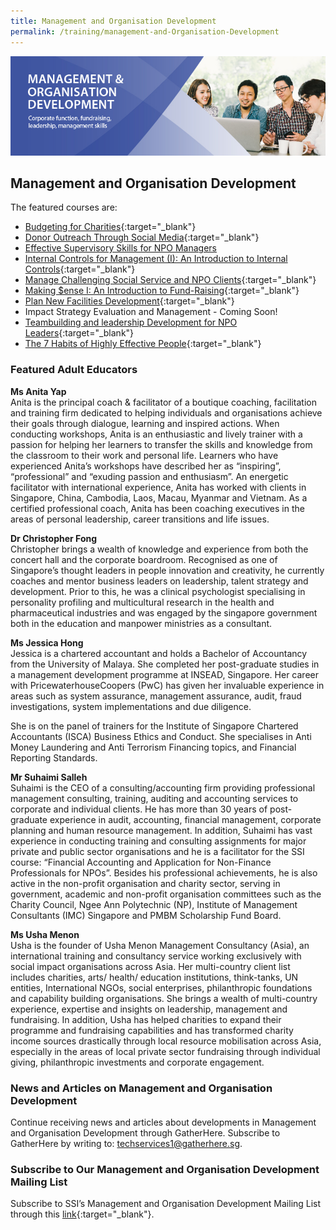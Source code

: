 ```yaml
---
title: Management and Organisation Development
permalink: /training/management-and-Organisation-Development
---
```

![Management and Organization header](/images/training/Managemnt_and_organization_development_SSI_header-banner-757-x-239px6.jpg)

## Management and Organisation Development

The featured courses are:   
-   [Budgeting for Charities](https://e-services.ncss.gov.sg/Training/Course/TemplateSearch?Keyword=Budgeting+for+Charities){:target="_blank"}   
-   [Donor Outreach Through Social Media](https://e-services.ncss.gov.sg/Training/Course/TemplateSearch?Keyword=Donor+Outreach+Through+Social+Media){:target="_blank"}   
-   [Effective Supervisory Skills for NPO Managers](https://e-services.ncss.gov.sg/Training/Course/TemplateSearch?Keyword=Effective+Supervisory+Skills+for+NPO+Managers)
-   [Internal Controls for Management (I): An Introduction to Internal Controls](https://e-services.ncss.gov.sg/Training/Course/TemplateSearch?Keyword=Internal+Controls+for+Management+%28I%29%3A+An+Introduction+to+Internal+Controls){:target="_blank"}   
-   [Manage Challenging Social Service and NPO Clients](https://e-services.ncss.gov.sg/Training/Course/TemplateSearch?Keyword=Manage+Challenging+Social+Service+and+NPO+Clients){:target="_blank"}   
-   [Making $ense I: An Introduction to Fund-Raising](https://e-services.ncss.gov.sg/Training/Course/TemplateSearch?Filter.Keyword=Making+%24ense+I%3A+An+Introduction+to+Fund+Raising&Filter.CourseDatesString=&Filter.TypeOfCourse.Value=&Filter.TypeOfCourse.Label=&Filter.CourseSubCategory.Id=&Filter.CourseSubCategory.LogicalName=&Filter.CourseSubCategory.Name=&Filter.CourseSubCategory.ToRemove=){:target="_blank"}   
-   [Plan New Facilities Development](https://e-services.ncss.gov.sg/Training/Course/TemplateSearch?Filter.Keyword=Plan+New+Facilities+Development&Filter.CourseDatesString=&Filter.TypeOfCourse.Value=&Filter.TypeOfCourse.Label=&Filter.CourseSubCategory.Id=&Filter.CourseSubCategory.LogicalName=&Filter.CourseSubCategory.Name=&Filter.CourseSubCategory.ToRemove=){:target="_blank"}   
-   Impact Strategy Evaluation and Management - Coming Soon!
-   [Teambuilding and leadership Development for NPO Leaders](https://e-services.ncss.gov.sg/Training/Course/TemplateSearch?Keyword=Teambuilding+and+leadership+Development+for+NPO+Leaders){:target="_blank"}   
-   [The 7 Habits of Highly Effective People](https://e-services.ncss.gov.sg/Training/Course/TemplateSearch?Filter.Keyword=the+7+habits&Filter.CourseDatesString=&Filter.TypeOfCourse.Value=&Filter.TypeOfCourse.Label=&Filter.CourseSubCategory.Id=65296a73-e127-e611-8112-000c296ee03a&Filter.CourseSubCategory.LogicalName=nis_coursesubcategory&Filter.CourseSubCategory.Name=Leadership+Development&Filter.CourseSubCategory.ToRemove=False){:target="_blank"}   

### Featured Adult Educators

**Ms Anita Yap**   
Anita is the principal coach & facilitator of a boutique coaching, facilitation and training firm dedicated to helping individuals and organisations achieve their goals through dialogue, learning and inspired actions. When conducting workshops, Anita is an enthusiastic and lively trainer with a passion for helping her learners to transfer the skills and knowledge from the classroom to their work and personal life. Learners who have experienced Anita’s workshops have described her as “inspiring”, “professional” and “exuding passion and enthusiasm”. An energetic facilitator with international experience, Anita has worked with clients in Singapore, China, Cambodia, Laos, Macau, Myanmar and Vietnam. As a certified professional coach, Anita has been coaching executives in the areas of personal leadership, career transitions and life issues.

**Dr Christopher Fong**   
Christopher brings a wealth of knowledge and experience from both the concert hall and the corporate boardroom. Recognised as one of Singapore’s thought leaders in people innovation and creativity, he currently coaches and mentor business leaders on leadership, talent strategy and development. Prior to this, he was a clinical psychologist specialising in personality profiling and multicultural research in the health and pharmaceutical industries and was engaged by the singapore government both in the education and manpower ministries as a consultant.

**Ms Jessica Hong**   
Jessica is a chartered accountant and holds a Bachelor of Accountancy from the University of Malaya. She completed her post-graduate studies in a management development programme at INSEAD, Singapore. Her career with PricewaterhouseCoopers (PwC) has given her invaluable experience in areas such as system assurance, management assurance, audit, fraud investigations, system implementations and due diligence.

She is on the panel of trainers for the Institute of Singapore Chartered Accountants (ISCA) Business Ethics and Conduct. She specialises in Anti Money Laundering and Anti Terrorism Financing topics, and Financial Reporting Standards.

**Mr Suhaimi Salleh**   
Suhaimi is the CEO of a consulting/accounting firm providing professional management consulting, training, auditing and accounting services to corporate and individual clients. He has more than 30 years of post-graduate experience in audit, accounting, financial management, corporate planning and human resource management. In addition, Suhaimi has vast experience in conducting training and consulting assignments for major private and public sector organisations and he is a facilitator for the SSI course: “Financial Accounting and Application for Non-Finance Professionals for NPOs”. Besides his professional achievements, he is also active in the non-profit organisation and charity sector, serving in government, academic and non-profit organisation committees such as the Charity Council, Ngee Ann Polytechnic (NP), Institute of Management Consultants (IMC) Singapore and PMBM Scholarship Fund Board.

**Ms Usha Menon**   
Usha is the founder of Usha Menon Management Consultancy (Asia), an international training and consultancy service working exclusively with social impact organisations across Asia. Her multi-country client list includes charities, arts/ health/ education institutions, think-tanks, UN entities, International NGOs, social enterprises, philanthropic foundations and capability building organisations. She brings a wealth of multi-country experience, expertise and insights on leadership, management and fundraising. In addition, Usha has helped charities to expand their programme and fundraising capabilities and has transformed charity income sources drastically through local resource mobilisation across Asia, especially in the areas of local private sector fundraising through individual giving, philanthropic investments and corporate engagement.

### News and Articles on Management and Organisation Development
Continue receiving news and articles about developments in Management and Organisation Development through GatherHere. Subscribe to GatherHere by writing to: <techservices1@gatherhere.sg>.

### Subscribe to Our Management and Organisation Development Mailing List
Subscribe to SSI’s Management and Organisation Development Mailing List through this  [link](https://form.gov.sg/5f19b08c39e00f0011b7ad5a){:target="_blank"}.
